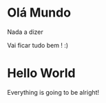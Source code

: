 # Olá Mundo
Nada a dizer

Vai ficar tudo bem ! :)

# Hello World

Everything is going to be alright!
